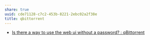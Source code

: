 ```yaml
---
share: true
uuid: cde71128-c7c2-453b-8221-2ebc02a2f38e
title: qbittorrent
---
```

* [Is there a way to use the web ui without a password? : qBittorrent](https://old.reddit.com/r/qBittorrent/comments/6h05vk/is_there_a_way_to_use_the_web_ui_without_a/)